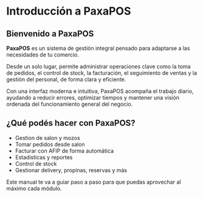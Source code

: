 # Introducción a PaxaPOS

##  Bienvenido a PaxaPOS

**PaxaPOS** es un sistema de gestión integral pensado para adaptarse a las necesidades de tu comercio.

Desde un solo lugar, permite administrar operaciones clave como la toma de pedidos, el control de stock, la facturación, el seguimiento de ventas y la gestión del personal, de forma clara y eficiente.

Con una interfaz moderna e intuitiva, PaxaPOS acompaña el trabajo diario, ayudando a reducir errores, optimizar tiempos y mantener una visión ordenada del funcionamiento general del negocio.

## ¿Qué podés hacer con PaxaPOS?

*  Gestion de salon y mozos
*  Tomar pedidos desde salon
*  Facturar con AFIP de forma automática
*  Estadisticas y reportes
*  Control de stock
*  Gestionar delivery, propinas, reservas y más

Este manual te va a guiar paso a paso para que puedas aprovechar al máximo cada módulo.

